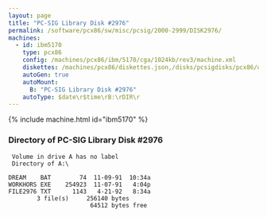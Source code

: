 ```yaml
---
layout: page
title: "PC-SIG Library Disk #2976"
permalink: /software/pcx86/sw/misc/pcsig/2000-2999/DISK2976/
machines:
  - id: ibm5170
    type: pcx86
    config: /machines/pcx86/ibm/5170/cga/1024kb/rev3/machine.xml
    diskettes: /machines/pcx86/diskettes.json,/disks/pcsigdisks/pcx86/diskettes.json
    autoGen: true
    autoMount:
      B: "PC-SIG Library Disk #2976"
    autoType: $date\r$time\rB:\rDIR\r
---
```


{% include machine.html id="ibm5170" %}

### Directory of PC-SIG Library Disk #2976

     Volume in drive A has no label
     Directory of A:\

    DREAM    BAT        74  11-09-91  10:34a
    WORKHORS EXE    254923  11-07-91   4:04p
    FILE2976 TXT      1143   4-21-92   8:34a
            3 file(s)     256140 bytes
                           64512 bytes free
